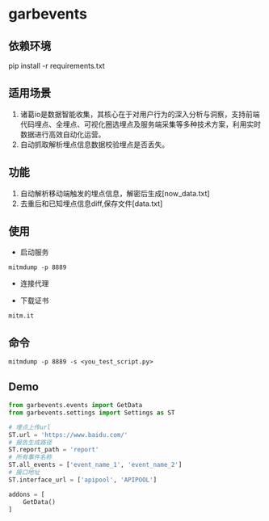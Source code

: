 # garbevents

## 依赖环境

pip install -r requirements.txt

## 适用场景

1. 诸葛io是数据智能收集，其核心在于对用户行为的深入分析与洞察，支持前端代码埋点、全埋点、可视化圈选埋点及服务端采集等多种技术方案，利用实时数据进行高效自动化运营。
2. 自动抓取解析埋点信息数据校验埋点是否丢失。

## 功能

1. 自动解析移动端触发的埋点信息，解密后生成[now_data.txt]
2. 去重后和已知埋点信息diff,保存文件[data.txt]


## 使用

- 启动服务
```shell
mitmdump -p 8889
```
- 连接代理

- 下载证书
```shell
mitm.it
```

## 命令

```shell
mitmdump -p 8889 -s <you_test_script.py>
```

## Demo

```python
from garbevents.events import GetData
from garbevents.settings import Settings as ST

# 埋点上传url 
ST.url = 'https://www.baidu.com/'
# 报告生成路径 
ST.report_path = 'report'
# 所有事件名称 
ST.all_events = ['event_name_1', 'event_name_2']
# 接口地址
ST.interface_url = ['apipool', 'APIPOOL']

addons = [
    GetData()
]
```


